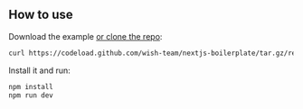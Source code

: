 
## How to use

Download the example [or clone the repo](https://github.com/wish-team/nextjs-boilerplate):

```sh
curl https://codeload.github.com/wish-team/nextjs-boilerplate/tar.gz/restructre | tar -xz --strip=2 nextjs-boilerplate-restructre/examples/with-mui
```

Install it and run:

```sh
npm install
npm run dev
```

